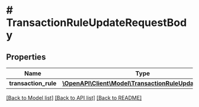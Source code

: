 # # TransactionRuleUpdateRequestBody

## Properties

Name | Type | Description | Notes
------------ | ------------- | ------------- | -------------
**transaction_rule** | [**\OpenAPI\Client\Model\TransactionRuleUpdateRequest**](TransactionRuleUpdateRequest.md) |  | [optional]

[[Back to Model list]](../../README.md#models) [[Back to API list]](../../README.md#endpoints) [[Back to README]](../../README.md)
